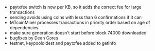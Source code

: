 * paytxfee switch is now per KB, so it adds the correct fee for large transactions
* sending avoids using coins with less than 6 confirmations if it can
* MTcoinMiner processes transactions in priority order based on age of dependencies
* make sure generation doesn't start before block 74000 downloaded
* bugfixes by Dean Gores
* testnet, keypoololdest and paytxfee added to getinfo
